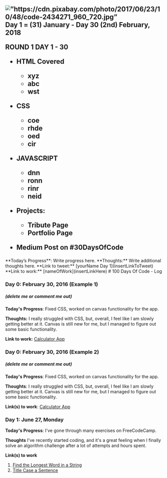 <h2 align=”center”>
<img src=”#" alt=”https://cdn.pixabay.com/photo/2017/06/23/10/48/code-2434271_960_720.jpg”>
Day 1 = (31) January - Day 30 (2nd) February, 2018

ROUND 1 DAY 1 - 30
*	HTML Covered
	- xyz
	- abc
	- wst
	
*	CSS
	- coe
	- rhde
	- oed
	- cir
	
*	JAVASCRIPT
	- dnn
	- ronn
	- rinr
	- neid
	
*	Projects: 
	- Tribute Page 
	- Portfolio Page
  - Medium Post on #30DaysOfCode


</h2>
**Today’s Progress**: Write progress here.
**Thoughts:** Write additional thoughts here.
**Link to tweet:** [yourName Day 1](insertLinkToTweet)
**Link to work:** [nameOfWork](insertLinkHere)
# 100 Days Of Code - Log

### Day 0: February 30, 2016 (Example 1)
##### (delete me or comment me out)

**Today's Progress**: Fixed CSS, worked on canvas functionality for the app.

**Thoughts:** I really struggled with CSS, but, overall, I feel like I am slowly getting better at it. Canvas is still new for me, but I managed to figure out some basic functionality.

**Link to work:** [Calculator App](http://www.example.com)

### Day 0: February 30, 2016 (Example 2)
##### (delete me or comment me out)

**Today's Progress**: Fixed CSS, worked on canvas functionality for the app.

**Thoughts**: I really struggled with CSS, but, overall, I feel like I am slowly getting better at it. Canvas is still new for me, but I managed to figure out some basic functionality.

**Link(s) to work**: [Calculator App](http://www.example.com)


### Day 1: June 27, Monday

**Today's Progress**: I've gone through many exercises on FreeCodeCamp.

**Thoughts** I've recently started coding, and it's a great feeling when I finally solve an algorithm challenge after a lot of attempts and hours spent.

**Link(s) to work**
1. [Find the Longest Word in a String](https://www.freecodecamp.com/challenges/find-the-longest-word-in-a-string)
2. [Title Case a Sentence](https://www.freecodecamp.com/challenges/title-case-a-sentence)
